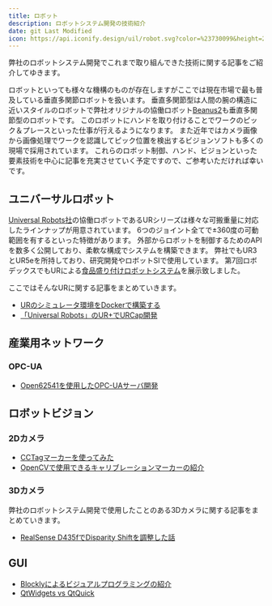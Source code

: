 ```yaml
---
title: ロボット
description: ロボットシステム開発の技術紹介
date: git Last Modified
icon: https://api.iconify.design/uil/robot.svg?color=%23730099&height=28
---
```


弊社のロボットシステム開発でこれまで取り組んできた技術に関する記事をご紹介してゆきます。

ロボットといっても様々な機構のものが存在しますがここでは現在市場で最も普及している垂直多関節ロボットを扱います。
垂直多関節型は人間の腕の構造に近いスタイルのロボットで弊社オリジナルの協働ロボット[Beanus2](https://www.mamezou.com/services/embedded/robot#mzrobot)も垂直多関節型のロボットです。
このロボットにハンドを取り付けることでワークのピック＆プレースといった仕事が行えるようになります。
また近年ではカメラ画像から画像処理でワークを認識してピック位置を検出するビジョンソフトも多くの現場で採用されています。
これらのロボット制御、ハンド、ビジョンといった要素技術を中心に記事を充実させていく予定ですので、ご参考いただければ幸いです。

## ユニバーサルロボット

[Universal Robots社](https://www.universal-robots.com/)の協働ロボットであるURシリーズは様々な可搬重量に対応したラインナップが用意されています。
6つのジョイント全てで±360度の可動範囲を有するといった特徴があります。
外部からロボットを制御するためのAPIを数多く公開しており、柔軟な構成でシステムを構築できます。
弊社でもUR3とUR5eを所持しており、研究開発やロボットSIで使用しています。
第7回ロボデックスでもURによる[食品盛り付けロボットシステム](https://www.mamezou.com/services/embedded/robot#douga)を展示致しました。

ここではそんなURに関する記事をまとめていきます。

- [URのシミュレータ環境をDockerで構築する](/robotics/ur/ursim-docker/)
- [「Universal Robots」のUR+でURCap開発](/blogs/2023/04/11/urcap-dev/)


## 産業用ネットワーク

### OPC-UA

- [Open62541を使用したOPC-UAサーバ開発](/robotics/opcua/opcua-open62541/)

## ロボットビジョン

### 2Dカメラ

- [CCTagマーカーを使ってみた](/robotics/vision/cctag)
- [OpenCVで使用できるキャリブレーションマーカーの紹介](/robotics/vision/calibration-pattern)

### 3Dカメラ

弊社のロボットシステム開発で使用したことのある3Dカメラに関する記事をまとめていきます。

- [RealSense D435fでDisparity Shiftを調整した話](/robotics/vision/realsense-d435f-disparity-shift/)

## GUI

- [Blocklyによるビジュアルプログラミングの紹介](/robotics/gui/visual-programing-with-blockly/)
- [QtWidgets vs QtQuick](/robotics/gui/qtwidget-vs-qtquick/)
